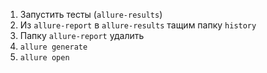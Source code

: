 1. Запустить тесты (`allure-results`)
2. Из `allure-report` в `allure-results` тащим папку `history`
3. Папку `allure-report` удалить
4. `allure generate`
5. `allure open`